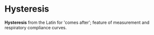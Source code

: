 # Hysteresis

**Hysteresis** from the Latin for 'comes after'; feature of measurement
and respiratory compliance curves.
